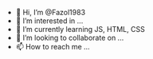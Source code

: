 - 👋 Hi, I’m @Fazol1983
- 👀 I’m interested in ...
- 🌱 I’m currently learning JS, HTML, CSS
- 💞️ I’m looking to collaborate on ...
- 📫 How to reach me ...

<!---
Fazol1983/Fazol1983 is a ✨ special ✨ repository because its `README.md` (this file) appears on your GitHub profile.
You can click the Preview link to take a look at your changes.
--->
